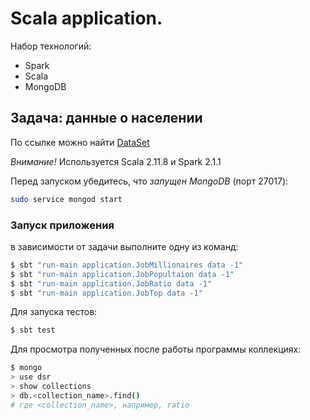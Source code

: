 # Scala application. 

Набор технологий:
* Spark
* Scala
* MongoDB

## Задача: данные о населении

По ссылке можно найти [DataSet](https://github.com/datasets/population-city)

*Внимание!* Используется Scala 2.11.8 и Spark 2.1.1

Перед запуском убедитесь, что *запущен MongoDB* (порт 27017): 

```bash
sudo service mongod start
```

### Запуск приложения

в зависимости от задачи выполните одну из команд:

```bash
$ sbt "run-main application.JobMillionaires data -1"
$ sbt "run-main application.JobPopultaion data -1"
$ sbt "run-main application.JobRatio data -1"
$ sbt "run-main application.JobTop data -1"
```

Для запуска тестов:
```bash
$ sbt test
```

Для просмотра полученных после работы программы коллекциях:

```bash
$ mongo
> use dsr
> show collections
> db.<collection_name>.find() 
# где <collection_name>, например, ratio
```
